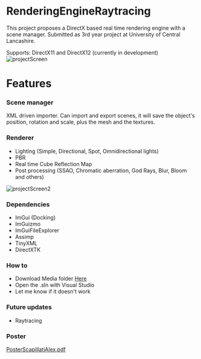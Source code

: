 # RenderingEngineRaytracing

This project proposes a DirectX based real time rendering engine with a scene manager. Submitted as 3rd year project at University of Central Lancashire.

Supports: DirectX11 and DirectX12 (currently in development)
![projectScreen](https://user-images.githubusercontent.com/55553007/157924155-b7834d93-874a-4498-8be8-bbfed3515c5d.png)

# Features
### Scene manager
XML driven importer.
Can import and export scenes, it will save the object's position, rotation and scale, plus the mesh and the textures.

### Renderer
- Lighting (Simple, Directional, Spot, Omnidirectional lights)
- PBR
- Real time Cube Reflection Map
- Post processing (SSAO, Chromatic aberration, God Rays, Blur, Bloom and others)

![projectScreen2](https://user-images.githubusercontent.com/55553007/157924246-dc9357d8-13aa-4d00-98aa-f6db986bca43.png)

### Dependencies
- ImGui (Docking)
- ImGuizmo
- ImGuiFileExplorer
- Assimp
- TinyXML
- DirectXTK

### How to
- Download Media folder [Here](https://msuclanac-my.sharepoint.com/:f:/g/personal/ascapillati_uclan_ac_uk/EqRhVGrRGaNFtFnCQXclRZMBth0r8Dwb7IT48iVw3P1jbg?e=BY6D1M)
- Open the .sln with Visual Studio
- Let me know if it doesn't work

### Future updates
- Raytracing 

### Poster
[PosterScapillatiAlex.pdf](https://github.com/AlexScapillati/RenderingEngineRaytracing/files/8232730/PosterScapillatiAlex.pdf)
